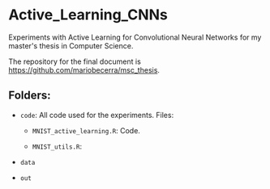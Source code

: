 # Active_Learning_CNNs

Experiments with Active Learning for Convolutional Neural Networks for my master's thesis in Computer Science.

The repository for the final document is https://github.com/mariobecerra/msc_thesis.

## Folders:

- `code`: All code used for the experiments. Files:
  - `MNIST_active_learning.R`: Code.
  
  - `MNIST_utils.R`: 

- `data`

- `out`